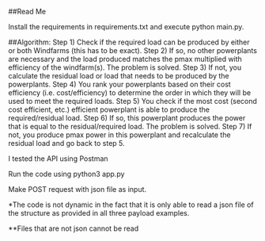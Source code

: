 ##Read Me

Install the requirements in requirements.txt and execute python main.py.

##Algorithm:
Step 1) Check if the required load can be produced by either or both Windfarms (this has to be exact).
Step 2) If so, no other powerplants are necessary and the load produced matches the pmax multiplied with efficiency of the windfarm(s). The problem is solved.
Step 3) If not, you calculate the residual load or load that needs to be produced by the powerplants.
Step 4) You rank your powerplants based on their cost efficiency (i.e. cost/efficiency) to determine the order in which they will be used to meet the required loads.
Step 5) You check if the most cost (second cost efficient, etc.) efficient powerplant is able to produce the required/residual load.
Step 6) If so, this powerplant produces the power that is equal to the residual/required load. The problem is solved.
Step 7) If not, you produce pmax power in this powerplant and recalculate the residual load and go back to step 5.

I tested the API using Postman

Run the code using python3 app.py

Make POST request with json file as input.

\*The code is not dynamic in the fact that it is only able to read a json file of the structure as provided in all three payload examples.

\*\*Files that are not json cannot be read
